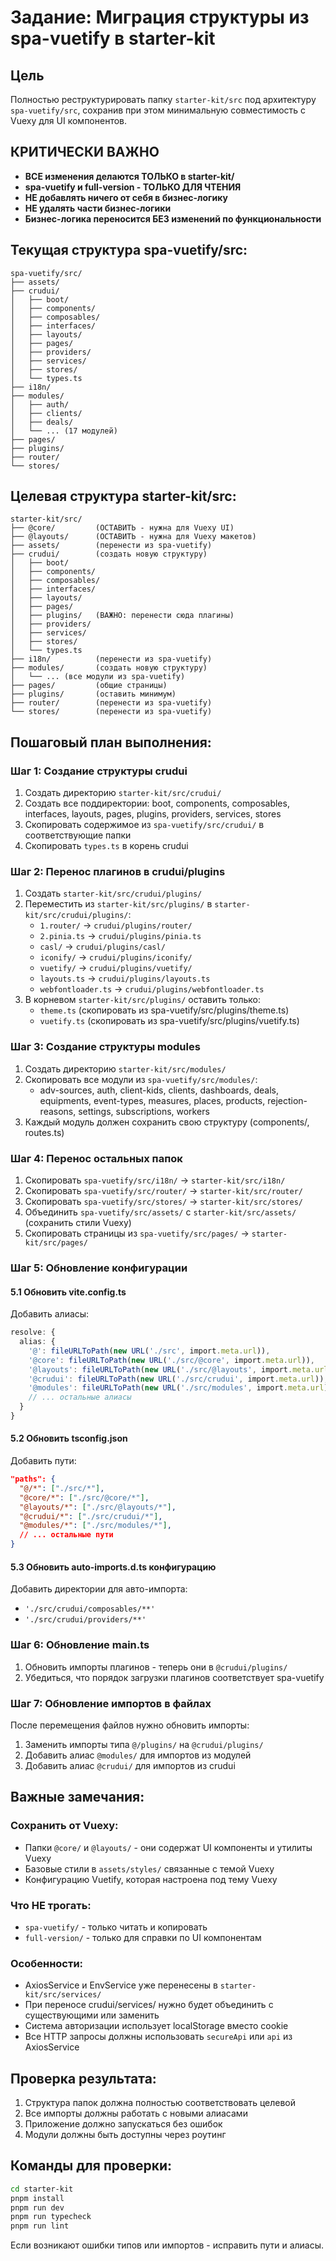 # Задание: Миграция структуры из spa-vuetify в starter-kit

## Цель
Полностью реструктурировать папку `starter-kit/src` под архитектуру `spa-vuetify/src`, сохранив при этом минимальную совместимость с Vuexy для UI компонентов.

## КРИТИЧЕСКИ ВАЖНО
- **ВСЕ изменения делаются ТОЛЬКО в starter-kit/**
- **spa-vuetify и full-version - ТОЛЬКО ДЛЯ ЧТЕНИЯ**
- **НЕ добавлять ничего от себя в бизнес-логику**
- **НЕ удалять части бизнес-логики**
- **Бизнес-логика переносится БЕЗ изменений по функциональности**

## Текущая структура spa-vuetify/src:
```
spa-vuetify/src/
├── assets/
├── crudui/
│   ├── boot/
│   ├── components/
│   ├── composables/
│   ├── interfaces/
│   ├── layouts/
│   ├── pages/
│   ├── providers/
│   ├── services/
│   ├── stores/
│   └── types.ts
├── i18n/
├── modules/
│   ├── auth/
│   ├── clients/
│   ├── deals/
│   └── ... (17 модулей)
├── pages/
├── plugins/
├── router/
└── stores/
```

## Целевая структура starter-kit/src:
```
starter-kit/src/
├── @core/         (ОСТАВИТЬ - нужна для Vuexy UI)
├── @layouts/      (ОСТАВИТЬ - нужна для Vuexy макетов)
├── assets/        (перенести из spa-vuetify)
├── crudui/        (создать новую структуру)
│   ├── boot/
│   ├── components/
│   ├── composables/
│   ├── interfaces/
│   ├── layouts/
│   ├── pages/
│   ├── plugins/   (ВАЖНО: перенести сюда плагины)
│   ├── providers/
│   ├── services/
│   ├── stores/
│   └── types.ts
├── i18n/          (перенести из spa-vuetify)
├── modules/       (создать новую структуру)
│   └── ... (все модули из spa-vuetify)
├── pages/         (общие страницы)
├── plugins/       (оставить минимум)
├── router/        (перенести из spa-vuetify)
└── stores/        (перенести из spa-vuetify)
```

## Пошаговый план выполнения:

### Шаг 1: Создание структуры crudui
1. Создать директорию `starter-kit/src/crudui/`
2. Создать все поддиректории: boot, components, composables, interfaces, layouts, pages, plugins, providers, services, stores
3. Скопировать содержимое из `spa-vuetify/src/crudui/` в соответствующие папки
4. Скопировать `types.ts` в корень crudui

### Шаг 2: Перенос плагинов в crudui/plugins
1. Создать `starter-kit/src/crudui/plugins/`
2. Переместить из `starter-kit/src/plugins/` в `starter-kit/src/crudui/plugins/`:
   - `1.router/` → `crudui/plugins/router/`
   - `2.pinia.ts` → `crudui/plugins/pinia.ts`
   - `casl/` → `crudui/plugins/casl/`
   - `iconify/` → `crudui/plugins/iconify/`
   - `vuetify/` → `crudui/plugins/vuetify/`
   - `layouts.ts` → `crudui/plugins/layouts.ts`
   - `webfontloader.ts` → `crudui/plugins/webfontloader.ts`
3. В корневом `starter-kit/src/plugins/` оставить только:
   - `theme.ts` (скопировать из spa-vuetify/src/plugins/theme.ts)
   - `vuetify.ts` (скопировать из spa-vuetify/src/plugins/vuetify.ts)

### Шаг 3: Создание структуры modules
1. Создать директорию `starter-kit/src/modules/`
2. Скопировать все модули из `spa-vuetify/src/modules/`:
   - adv-sources, auth, client-kids, clients, dashboards, deals, equipments, event-types, measures, places, products, rejection-reasons, settings, subscriptions, workers
3. Каждый модуль должен сохранить свою структуру (components/, routes.ts)

### Шаг 4: Перенос остальных папок
1. Скопировать `spa-vuetify/src/i18n/` → `starter-kit/src/i18n/`
2. Скопировать `spa-vuetify/src/router/` → `starter-kit/src/router/`
3. Скопировать `spa-vuetify/src/stores/` → `starter-kit/src/stores/`
4. Объединить `spa-vuetify/src/assets/` с `starter-kit/src/assets/` (сохранить стили Vuexy)
5. Скопировать страницы из `spa-vuetify/src/pages/` → `starter-kit/src/pages/`

### Шаг 5: Обновление конфигурации

#### 5.1 Обновить vite.config.ts
Добавить алиасы:
```typescript
resolve: {
  alias: {
    '@': fileURLToPath(new URL('./src', import.meta.url)),
    '@core': fileURLToPath(new URL('./src/@core', import.meta.url)),
    '@layouts': fileURLToPath(new URL('./src/@layouts', import.meta.url)),
    '@crudui': fileURLToPath(new URL('./src/crudui', import.meta.url)),
    '@modules': fileURLToPath(new URL('./src/modules', import.meta.url)),
    // ... остальные алиасы
  }
}
```

#### 5.2 Обновить tsconfig.json
Добавить пути:
```json
"paths": {
  "@/*": ["./src/*"],
  "@core/*": ["./src/@core/*"],
  "@layouts/*": ["./src/@layouts/*"],
  "@crudui/*": ["./src/crudui/*"],
  "@modules/*": ["./src/modules/*"],
  // ... остальные пути
}
```

#### 5.3 Обновить auto-imports.d.ts конфигурацию
Добавить директории для авто-импорта:
- `'./src/crudui/composables/**'`
- `'./src/crudui/providers/**'`

### Шаг 6: Обновление main.ts
1. Обновить импорты плагинов - теперь они в `@crudui/plugins/`
2. Убедиться, что порядок загрузки плагинов соответствует spa-vuetify

### Шаг 7: Обновление импортов в файлах
После перемещения файлов нужно обновить импорты:
1. Заменить импорты типа `@/plugins/` на `@crudui/plugins/`
2. Добавить алиас `@modules/` для импортов из модулей
3. Добавить алиас `@crudui/` для импортов из crudui

## Важные замечания:

### Сохранить от Vuexy:
- Папки `@core/` и `@layouts/` - они содержат UI компоненты и утилиты Vuexy
- Базовые стили в `assets/styles/` связанные с темой Vuexy
- Конфигурацию Vuetify, которая настроена под тему Vuexy

### Что НЕ трогать:
- `spa-vuetify/` - только читать и копировать
- `full-version/` - только для справки по UI компонентам

### Особенности:
- AxiosService и EnvService уже перенесены в `starter-kit/src/services/`
- При переносе crudui/services/ нужно будет объединить с существующими или заменить
- Система авторизации использует localStorage вместо cookie
- Все HTTP запросы должны использовать `secureApi` или `api` из AxiosService

## Проверка результата:
1. Структура папок должна полностью соответствовать целевой
2. Все импорты должны работать с новыми алиасами
3. Приложение должно запускаться без ошибок
4. Модули должны быть доступны через роутинг

## Команды для проверки:
```bash
cd starter-kit
pnpm install
pnpm run dev
pnpm run typecheck
pnpm run lint
```

Если возникают ошибки типов или импортов - исправить пути и алиасы.